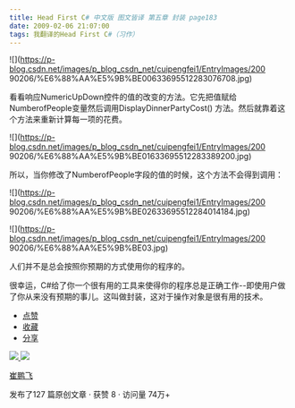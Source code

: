 ```yaml
---
title: Head First C# 中文版 图文皆译 第五章 封装 page183
date: 2009-02-06 21:07:00
tags: 我翻译的Head First C#（习作）
---
```

![](https://p-blog.csdn.net/images/p_blog_csdn_net/cuipengfei1/EntryImages/200
90206/%E6%88%AA%E5%9B%BE00633695512283076708.jpg)

看看响应NumericUpDown控件的值的改变的方法。它先把值赋给NumberofPeople变量然后调用DisplayDinnerPartyCost()
方法。然后就靠着这个方法来重新计算每一项的花费。

![](https://p-blog.csdn.net/images/p_blog_csdn_net/cuipengfei1/EntryImages/200
90206/%E6%88%AA%E5%9B%BE01633695512283389200.jpg)

所以，当你修改了NumberofPeople字段的值的时候，这个方法不会得到调用：

![](https://p-blog.csdn.net/images/p_blog_csdn_net/cuipengfei1/EntryImages/200
90206/%E6%88%AA%E5%9B%BE02633695512284014184.jpg)

![](https://p-blog.csdn.net/images/p_blog_csdn_net/cuipengfei1/EntryImages/200
90206/%E6%88%AA%E5%9B%BE03.jpg)

人们并不是总会按照你预期的方式使用你的程序的。

很幸运，C#给了你一个很有用的工具来使得你的程序总是正确工作--即使用户做了你从来没有预期的事儿。这叫做封装，这对于操作对象是很有用的技术。

  * [ 点赞  ](javascript:;)
  * [ 收藏  ](javascript:;)
  * [ 分享 ](javascript:;)

[ ![](https://profile.csdnimg.cn/5/2/5/3_cuipengfei1)
![](https://g.csdnimg.cn/static/user-reg-year/1x/11.png)
](https://blog.csdn.net/cuipengfei1)

[ 崔鹏飞 ](https://blog.csdn.net/cuipengfei1)

发布了127 篇原创文章  ·  获赞 8  ·  访问量 74万+

